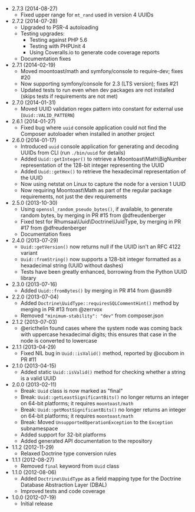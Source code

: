 * 2.7.3 (2014-08-27)
  * Fixed upper range for `mt_rand` used in version 4 UUIDs
* 2.7.2 (2014-07-28)
  * Upgraded to PSR-4 autoloading
  * Testing upgrades:
    * Testing against PHP 5.6
    * Testing with PHPUnit 4
    * Using Coveralls.io to generate code coverage reports
  * Documentation fixes
* 2.7.1 (2014-02-19)
  * Moved moontoast/math and symfony/console to require-dev; fixes #20
  * Now supporting symfony/console for 2.3 (LTS version); fixes #21
  * Updated tests to run even when dev packages are not installed (skips tests if requirements are not met)
* 2.7.0 (2014-01-31)
  * Moved UUID validation regex pattern into constant for external use (`Uuid::VALID_PATTERN`)
* 2.6.1 (2014-01-27)
  * Fixed bug where `uuid` console application could not find the Composer autoloader when installed in another project
* 2.6.0 (2014-01-17)
  * Introduced `uuid` console application for generating and decoding UUIDs from CLI (run `./bin/uuid` for details)
  * Added `Uuid::getInteger()` to retrieve a Moontoast\Math\BigNumber representation of the 128-bit integer representing the UUID
  * Added `Uuid::getHex()` to retrieve the hexadecimal representation of the UUID
  * Now using netstat on Linux to capture the node for a version 1 UUID
  * Now requiring Moontoast\Math as part of the regular package requirements, not just the dev requirements
* 2.5.0 (2013-10-30)
  * Using `openssl_random_pseudo_bytes()`, if available, to generate random bytes, by merging in PR #15 from @dfreudenberger
  * Fixed test for Rhumsaa\Uuid\Doctrine\UuidType, by merging in PR #17 from @dfreudenberger
  * Documentation fixes
* 2.4.0 (2013-07-29)
  * `Uuid::getVersion()` now returns null if the UUID isn't an RFC 4122 variant
  * `Uuid::fromString()` now supports a 128-bit integer formatted as a hexadecimal string (UUID without dashes)
  * Tests have been greatly enhanced, borrowing from the Python UUID library
* 2.3.0 (2013-07-16)
  * Added `Uuid::fromBytes()` by merging in PR #14 from @asm89
* 2.2.0 (2013-07-04)
  * Added `Doctrine\UuidType::requiresSQLCommentHint()` method by merging in PR #13 from @zerrvox
  * Removed `"minimum-stability": "dev"` from composer.json
* 2.1.2 (2013-07-03)
  * @ericthelin found cases where the system node was coming back with uppercase hexadecimal digits; this ensures that case in the node is converted to lowercase
* 2.1.1 (2013-04-29)
  * Fixed NIL bug in `Uuid::isValid()` method, reported by @ocubom in PR #11
* 2.1.0 (2013-04-15)
  * Added static `Uuid::isValid()` method for checking whether a string is a valid UUID
* 2.0.0 (2013-02-11)
  * Break: `Uuid` class is now marked as "final"
  * Break: `Uuid::getLeastSignificantBits()` no longer returns an integer on 64-bit platforms; it requires `moontoast/math`
  * Break: `Uuid::getMostSignificantBits()` no longer returns an integer on 64-bit platforms; it requires `moontoast/math`
  * Break: Moved `UnsupportedOperationException` to the `Exception` subnamespace
  * Added support for 32-bit platforms
  * Added generated API documentation to the repository
* 1.1.2 (2012-11-29)
  * Relaxed Doctrine type conversion rules
* 1.1.1 (2012-08-27)
  * Removed `final` keyword from `Uuid` class
* 1.1.0 (2012-08-06)
  * Added `Doctrine\UuidType` as a field mapping type for the Doctrine Database Abstraction Layer (DBAL)
  * Improved tests and code coverage
* 1.0.0 (2012-07-19)
  * Initial release

